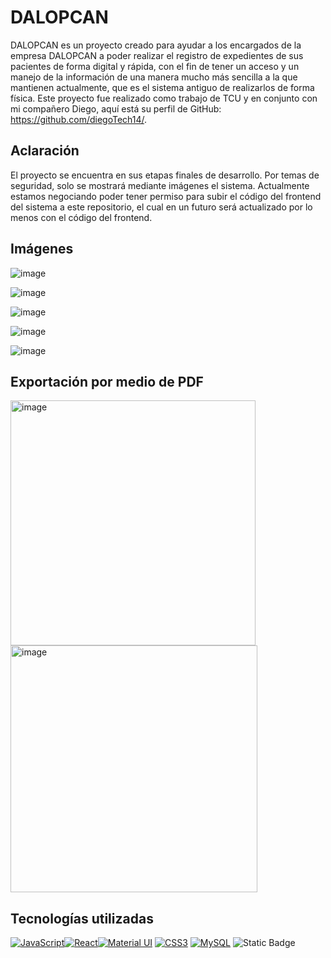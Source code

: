 # DALOPCAN

DALOPCAN es un proyecto creado para ayudar a los encargados de la empresa DALOPCAN a poder realizar el registro de expedientes de sus pacientes de forma digital y rápida, con el fin de tener un acceso y un manejo de la información de una manera mucho más sencilla a la que mantienen actualmente, que es el sistema antiguo de realizarlos de forma física. Este proyecto fue realizado como trabajo de TCU y en conjunto con mi compañero Diego, aquí está su perfil de GitHub: https://github.com/diegoTech14/.

## Aclaración

El proyecto se encuentra en sus etapas finales de desarrollo. Por temas de seguridad, solo se mostrará mediante imágenes el sistema. Actualmente estamos negociando poder tener permiso para subir el código del frontend del sistema a este repositorio, el cual en un futuro será actualizado por lo menos con el código del frontend.

## Imágenes

![image](https://github.com/QuiqueCode/DALOPCAN-Public/assets/149546547/b213dcc0-3acc-49e6-aa99-4d864c5a93e5)

![image](https://github.com/QuiqueCode/DALOPCAN-Public/assets/149546547/a856a555-9ca5-442e-a710-94f9de91f796)

![image](https://github.com/QuiqueCode/DALOPCAN-Public/assets/149546547/2fa5dd18-3a9a-45bf-b094-97f4d57f7dfe)

![image](https://github.com/QuiqueCode/DALOPCAN-Public/assets/149546547/0d1c85b1-5754-4a11-bedd-4c5deb71a64f)

![image](https://github.com/QuiqueCode/DALOPCAN-Public/assets/149546547/e6f0e9c2-99b0-4e7e-a782-91ef092c400a)

## Exportación por medio de PDF

<img width="392" alt="image" src="https://github.com/QuiqueCode/DALOPCAN-Public/assets/149546547/671f839f-c095-4fdd-81b3-902dd74eed4f">
<img width="395" alt="image" src="https://github.com/QuiqueCode/DALOPCAN-Public/assets/149546547/f34706b9-5c2b-4b3c-8189-ed186c74919f">



## Tecnologías utilizadas
[![JavaScript](https://img.shields.io/badge/build-JavaScript-JavaScript?style=for-the-badge&logo=javaScript&logoColor=white&label=%20&labelColor=black&color=%23F0DB4F&cacheSeconds=3600)]()[![React](https://img.shields.io/badge/any_React-React-%2361DAFB?style=for-the-badge&logo=React&logoColor=white&label=%20&labelColor=black&color=%2361DAFB&cacheSeconds=3600)]()[![Material UI](https://img.shields.io/badge/build-Material%20UI-React?style=for-the-badge&logo=mui&logoColor=white&label=%20&labelColor=black&color=%2361DBFB&cacheSeconds=3600)]()
 [![CSS3](https://img.shields.io/badge/any_css3-css3-%231572B6?style=for-the-badge&logo=css3&logoColor=white&label=%20&labelColor=black&color=%231572B6&cacheSeconds=3600)]()  [![MySQL](https://img.shields.io/badge/build-MySql-MySql?style=for-the-badge&logo=MySql&logoColor=white&label=%20&labelColor=black&color=%234479A1&cacheSeconds=3600)]() ![Static Badge](https://img.shields.io/badge/https%3A%2F%2Fimg.shields.io%2Fbadge%2Fany_text-Node.js-blue?style=for-the-badge&logo=nodedotjs&logoColor=white&label=%20&labelColor=black&color=%23339933&cacheSeconds=3600)


